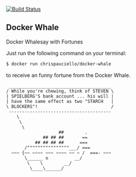 [![Build Status](https://travis-ci.org/chrispauciello/WordPress.svg?branch=master)](https://travis-ci.org/chrispauciello/WordPress)

## Docker Whale
Docker Whalesay with Fortunes

Just run the following command on your terminal:
```sh
$ docker run chrispauciello/docker-whale
```
to receive an funny fortune from the Docker Whale.


     _______________________________________
    / While you're chewing, think of STEVEN \
    | SPIELBERG'S bank account ... his will |
    | have the same effect as two "STARCH   |
    \ BLOCKERS"!                            /
     ---------------------------------------
        \
         \
          \
                        ##        .
                  ## ## ##       ==
               ## ## ## ##      ===
           /""""""""""""""""___/ ===
      ~~~ {~~ ~~~~ ~~~ ~~~~ ~~ ~ /  ===- ~~~
           \______ o          __/
            \    \        __/
             \____\______/
